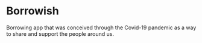 # Borrowish
Borrowing app that was conceived through the Covid-19 pandemic as a way to share and support the people around us.
